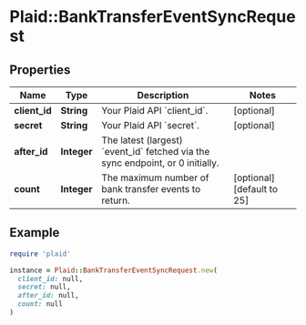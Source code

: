 # Plaid::BankTransferEventSyncRequest

## Properties

| Name | Type | Description | Notes |
| ---- | ---- | ----------- | ----- |
| **client_id** | **String** | Your Plaid API &#x60;client_id&#x60;. | [optional] |
| **secret** | **String** | Your Plaid API &#x60;secret&#x60;. | [optional] |
| **after_id** | **Integer** | The latest (largest) &#x60;event_id&#x60; fetched via the sync endpoint, or 0 initially. |  |
| **count** | **Integer** | The maximum number of bank transfer events to return. | [optional][default to 25] |

## Example

```ruby
require 'plaid'

instance = Plaid::BankTransferEventSyncRequest.new(
  client_id: null,
  secret: null,
  after_id: null,
  count: null
)
```

